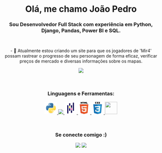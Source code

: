 <h1 align="center">Olá, me chamo João Pedro</h1>
<h3 align="center">Sou Desenvolvedor Full Stack com experiência em Python, Django, Pandas, Power BI e SQL.</h3><br />

<p align="center">- 🤔 Atualmente estou criando um site para que os jogadores de 'Mir4' possam rastrear o progresso de seu personagem de forma eficaz, verificar preços de mercado e diversas informações sobre os mapas.</p>

<p align="center"><img src="https://user-images.githubusercontent.com/36015340/226486350-8adabedb-dc8d-4983-aa24-641d2eedf44d.png"></p>

<br />



<h3 align="center">Linguagens e Ferramentas:</h3>
<p align="center"> <a href="https://www.python.org" target="_blank" rel="noreferrer"> <img src="https://raw.githubusercontent.com/devicons/devicon/master/icons/python/python-original.svg" alt="python" width="40" height="40"/> </a> <a href="https://www.djangoproject.com/"> <img src="https://icongr.am/devicon/django-original.svg?size=40&color=currentColor"/> </a> <a href="https://pandas.pydata.org/" target="_blank" rel="noreferrer"> <img src="https://raw.githubusercontent.com/devicons/devicon/2ae2a900d2f041da66e950e4d48052658d850630/icons/pandas/pandas-original.svg" alt="pandas" width="40" height="40"/> <a href="https://www.w3schools.com/html/html_intro.asp"> <img src="https://raw.githubusercontent.com/devicons/devicon/master/icons/html5/html5-original-wordmark.svg" alt="html5" width="40" height="40"/> </a> </a> <a href="https://www.w3schools.com/css/" target="_blank" rel="noreferrer"> <img src="https://raw.githubusercontent.com/devicons/devicon/master/icons/css3/css3-original-wordmark.svg" alt="css3" width="40" height="40"/> </a> <a href="https://www.postgresql.org/"> <img src="https://cdn.jsdelivr.net/gh/devicons/devicon/icons/postgresql/postgresql-original-wordmark.svg" width="40" height="40"/> </a> </p>
<br />

 <h3 align="center">Se conecte comigo :)</h3>

<p align="center">
<a href = "mailto:oonoreti@gmail.com"><img src="https://img.shields.io/badge/Gmail-D14836?style=for-the-badge&logo=gmail&logoColor=white" target="_blank"></a>
<a href="https://www.linkedin.com/in/jpc-dev" target="_blank"><img src="https://img.shields.io/badge/-LinkedIn-%230077B5?style=for-the-badge&logo=linkedin&logoColor=white" target="_blank"></a>   
</p>
<br />
